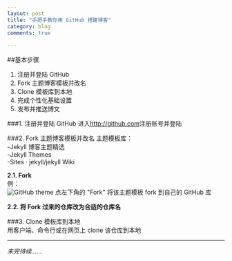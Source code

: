 ```yaml
---
layout: post  
title: "手把手教你用 GitHub 搭建博客"  
category: blog  
comments: true 
 
---
```

<script>
  (function(i,s,o,g,r,a,m){i['GoogleAnalyticsObject']=r;i[r]=i[r]||function(){
  (i[r].q=i[r].q||[]).push(arguments)},i[r].l=1*new Date();a=s.createElement(o),
  m=s.getElementsByTagName(o)[0];a.async=1;a.src=g;m.parentNode.insertBefore(a,m)
  })(window,document,'script','//www.google-analytics.com/analytics.js','ga');

  ga('create', 'UA-70318521-1', 'auto');
  ga('send', 'pageview');

</script>

##基本步骤
1. 注册并登陆 GitHub  
2. Fork 主题博客模板并改名  
3. Clone 模板库到本地  
4. 完成个性化基础设置  
5. 发布并推送博文  

###1. 注册并登陆 GitHub 
进入<http://github.com>注册账号并登陆  

###2. Fork 主题博客模板并改名
主题模板库：  
-Jekyll 博客主题精选  
-Jekyll Themes  
-Sites · jekyll/jekyll Wiki  

**2.1. Fork**  
例：  
![GitHub theme](http://i.imgur.com/1ZOBBFD.png?1)
点左下角的 "Fork" 将该主题模板 fork 到自己的 GitHub 库  

**2.2. 将 Fork 过来的仓库改为合适的仓库名**   

###3. Clone 模板库到本地  
用客户端、命令行或在网页上 clone 该仓库到本地  

-----

*未完待续……*
